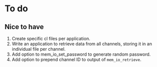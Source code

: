 # To do

## Nice to have
1. Create specific cl files per application.
1. Write an application to retrieve data from all channels, storing it in
    an individual file per channel.
1. Add option to mem_io_set_password to generate random password.
1. Add option to prepend channel ID to output of `mem_io_retrieve`.
